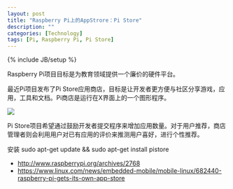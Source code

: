 ```yaml
---
layout: post
title: "Raspberry Pi上的AppStrore：Pi Store"
description: ""
categories: [Technology]
tags: [Pi, Raspberry Pi, Pi Store]
---
```

{% include JB/setup %}

Raspberry Pi项目目标是为教育领域提供一个廉价的硬件平台。

最近Pi项目发布了Pi Store应用商店，目标是让开发者更方便与社区分享游戏，应用，工具和文档。Pi商店是运行在X界面上的一个图形程序。

<img src='http://www.raspberrypi.org/wp-content/uploads/2012/12/PiStore-Screen04-300x294.png' />

Pi Store项目希望通过鼓励开发者提交程序来增加应用数量。对于用户推荐，商店管理者则会利用用户对已有应用的评价来推测用户喜好，进行个性推荐。

安装
    sudo apt-get update && sudo apt-get install pistore


* http://www.raspberrypi.org/archives/2768
* https://www.linux.com/news/embedded-mobile/mobile-linux/682440-raspberry-pi-gets-its-own-app-store
